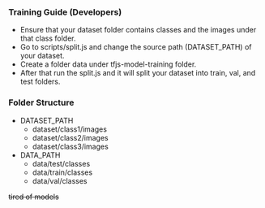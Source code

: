 ### Training Guide (Developers)

-   Ensure that your dataset folder contains classes and the images under that class folder.
-   Go to scripts/split.js and change the source path (DATASET_PATH) of your dataset.
-   Create a folder data under tfjs-model-training folder.
-   After that run the split.js and it will split your dataset into train, val, and test folders.

### Folder Structure
 - DATASET_PATH
    - dataset/class1/images
    - dataset/class2/images
    - dataset/class3/images
 - DATA_PATH
    - data/test/classes
    - data/train/classes
    - data/val/classes

~~tired of models~~